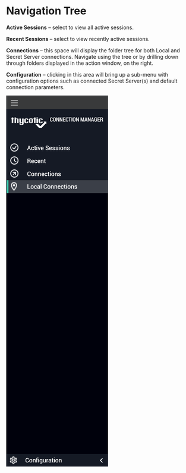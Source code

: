 [title]: #	"Navigation Tree"
[tags]: #	"navtree,ui"
[priority]: #	"306"
# Navigation Tree

**Active Sessions** – select to view all active sessions.

**Recent Sessions** – select to view recently active sessions.

**Connections** – this space will display the folder tree for both Local and Secret Server connections. Navigate using the tree or by drilling down through folders displayed in the action window, on the right.

**Configuration** – clicking in this area will bring up a sub-menu with configuration options such as connected Secret Server(s) and default connection parameters.

![left-nav-menu](images/left-nav-menu.png)